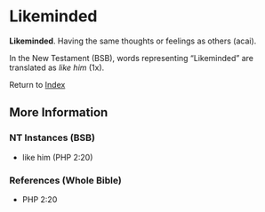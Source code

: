# Likeminded
**Likeminded**. 
Having the same thoughts or feelings as others (acai). 




In the New Testament (BSB), words representing “Likeminded” are translated as 
*like him* (1x). 


Return to [Index](00-Index.md)

## More Information

### NT Instances (BSB)

* like him (PHP 2:20)



### References (Whole Bible)

* PHP 2:20



